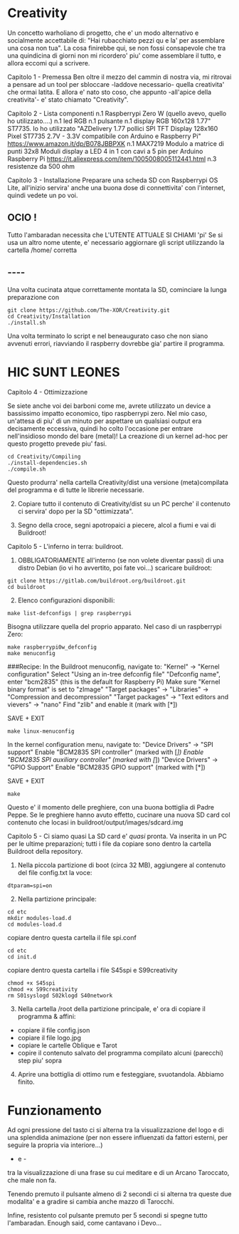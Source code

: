 # Creativity

Un concetto warholiano di progetto, che e' un modo alternativo e socialmente accettabile di:
"Hai rubacchiato pezzi qu e la' per assemblare una cosa non tua".
La cosa finirebbe qui, se non fossi consapevole che tra una quindicina di giorni non mi ricordero'
piu' come assemblare il tutto, e allora eccomi qui a scrivere.

Capitolo 1 - Premessa
Ben oltre il mezzo del cammin di nostra via, mi ritrovai a pensare ad un tool per sbloccare -laddove necessario-
quella creativita' che ormai latita. E allora e' nato sto coso, che appunto -all'apice della creativita'-
e' stato chiamato "Creativity".

Capitolo 2 - Lista componenti
   n.1 Raspberrypi Zero W (quello avevo, quello ho utilizzato....)
   n.1 led RGB
   n.1 pulsante
   n.1 display RGB 160x128 1.77" ST7735. Io ho utilizzato "AZDelivery 1.77 pollici SPI TFT Display 128x160
       Pixel ST7735 2.7V - 3.3V compatibile con Arduino e Raspberry Pi" https://www.amazon.it/dp/B078JBBPXK
   n.1 MAX7219 Modulo a matrice di punti 32x8 Moduli display a LED 4 in 1 con cavi a 5 pin per Arduino 
       Raspberry Pi https://it.aliexpress.com/item/1005008005112441.html
   n.3 resistenze da 500 ohm 

Capitolo 3 - Installazione
Preparare una scheda SD con Raspberrypi OS Lite, all'inizio servira' anche una buona dose di connettivita'
con l'internet, quindi vedete un po voi.
## OCIO !
Tutto l'ambaradan necessita che L'UTENTE ATTUALE SI CHIAMI 'pi'
Se si usa un altro nome utente, e' necessario aggiornare gli script utilizzando la cartella
/home/<nome utente> corretta
## ----

Una volta cucinata atque correttamente montata la SD, cominciare la lunga preparazione con
```
git clone https://github.com/The-XOR/Creativity.git
cd Creativity/Installation
./install.sh
```
Una volta terminato lo script e nel beneaugurato caso che non siano avvenuti errori, riavviando il raspberry
dovrebbe gia' partire il programma. 

# HIC SUNT LEONES
Capitolo 4 - Ottimizzazione

Se siete anche voi dei barboni come me, avrete utilizzato un device a bassissimo impatto economico, tipo raspberrypi zero. Nel mio caso, un'attesa di piu' di un minuto per aspettare un qualsiasi output era decisamente eccessiva, quindi ho colto l'occasione per entrare nell'insidioso mondo del bare (metal)!
La creazione di un kernel ad-hoc per questo progetto prevede piu' fasi.

```
cd Creativity/Compiling
./install-dependencies.sh
./compile.sh
```
Questo produrra' nella cartella Creativity/dist una versione (meta)compilata del programma e di tutte le librerie necessarie. 

2) Copiare tutto il contenuto di Creativity/dist su un PC perche' il contenuto ci servira' dopo per la SD "ottimizzata".

3) Segno della croce, segni apotropaici a piecere, alcol a fiumi e vai di Buildroot!

Capitolo 5 - L'inferno in terra: buildroot.

1) OBBLIGATORIAMENTE all'interno (se non volete diventar passi) di una distro Debian (io vi ho avvertito, poi fate voi...) scaricare buildroot:
```
git clone https://gitlab.com/buildroot.org/buildroot.git
cd buildroot
```

2) Elenco configurazioni disponibili:
```
make list-defconfigs | grep raspberrypi 
```
Bisogna utilizzare quella del proprio apparato. Nel caso di un raspberrypi Zero:
```
make raspberrypi0w_defconfig
make menuconfig
```

###Recipe:
In the Buildroot menuconfig, navigate to:
"Kernel" → "Kernel configuration"
Select "Using an in-tree defconfig file"
"Defconfig name", enter "bcm2835" (this is the default for Raspberry Pi)
Make sure "Kernel binary format" is set to "zImage"
"Target packages" → "Libraries" → "Compression and decompression"
"Target packages" → "Text editors and vievers" → "nano"
Find "zlib" and enable it (mark with [*])

SAVE + EXIT

```
make linux-menuconfig
```
In the kernel configuration menu, navigate to:
"Device Drivers" → "SPI support"
Enable "BCM2835 SPI controller" (marked with [*])
Enable "BCM2835 SPI auxiliary controller" (marked with [*])
"Device Drivers" → "GPIO Support"
Enable "BCM2835 GPIO support" (marked with [*])

SAVE + EXIT

```
make
```
Questo e' il momento delle preghiere, con una buona bottiglia di Padre Peppe.
Se le preghiere hanno avuto effetto, cucinare una nuova SD card col contenuto che locasi in
buildroot/output/images/sdcard.img

Capitolo 5 - Ci siamo quasi
La SD card e' *quasi* pronta. Va inserita in un PC per le ultime preparazioni; tutti i file da copiare sono dentro la cartella Buildroot della repository.
1) Nella piccola partizione di boot (circa 32 MB), aggiungere al contenuto del file config.txt la voce:
```
dtparam=spi=on
```

2) Nella partizione principale:
```
cd etc
mkdir modules-load.d
cd modules-load.d
```
copiare dentro questa cartella il file spi.conf

```
cd etc
cd init.d
```
copiare dentro questa cartella i file S45spi e S99creativity

```
chmod +x S45spi
chmod +x S99creativity
rm S01syslogd S02klogd S40network
```

3) Nella cartella /root della partizione principale, e' ora di copiare il programma & affini:
- copiare il file config.json
- copiare il file logo.jpg
- copiare le cartelle Oblique e Tarot
- copire il contenuto salvato del programma compilato alcuni (parecchi) step piu' sopra

4) Aprire una bottiglia di ottimo rum e festeggiare, svuotandola. Abbiamo finito.

# Funzionamento
Ad ogni pressione del tasto ci si alterna tra la visualizzazione del logo e di una splendida animazione
(per non essere influenzati da fattori esterni, per seguire la propria via interiore...)

 - e -

tra la visualizzazione di una frase su cui meditare e di un Arcano Taroccato, che male non fa.

Tenendo premuto il pulsante almeno di 2 secondi ci si alterna tra queste due modalita' e a gradire si cambia
anche mazzo di Tarocchi.

Infine, resistento col pulsante premuto per 5 secondi si spegne tutto l'ambaradan.
Enough said, come cantavano i Devo...
